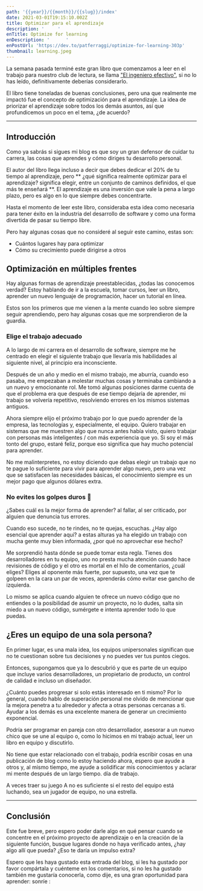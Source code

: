 ```yaml
---
path: '{{year}}/{{month}}/{{slug}}/index'
date: 2021-03-01T19:15:10.002Z
title: Optimizar para el aprendizaje
description: '     '
enTitle: Optimize for learning
enDescription: '      '
enPostUrl: 'https://dev.to/patferraggi/optimize-for-learning-303p'
thumbnail: learning.jpeg
---
```

La semana pasada terminé este gran libro que comenzamos a leer en el trabajo para nuestro club de lectura, se llama ["El ingeniero efectivo"](https://www.amazon.com/Effective-Engineer-Engineering-Disproportionate-Meaningful/dp/0996128107), si no lo has leído, definitivamente deberías considerarlo.

El libro tiene toneladas de buenas conclusiones, pero una que realmente me impactó fue el concepto de optimización para el aprendizaje. La idea de priorizar el aprendizaje sobre todos los demás asuntos, así que profundicemos un poco en el tema, ¿de acuerdo?

-----

## Introducción

Como ya sabrás si sigues mi blog es que soy un gran defensor de cuidar tu carrera, las cosas que aprendes y cómo diriges tu desarrollo personal.

El autor del libro llega incluso a decir que debes dedicar el 20% de tu tiempo al aprendizaje, pero ** ¿qué significa realmente optimizar para el aprendizaje? significa elegir, entre un conjunto de caminos definidos, el que más te enseñará **. El aprendizaje es una inversión que vale la pena a largo plazo, pero es algo en lo que siempre debes concentrarte.

Hasta el momento de leer este libro, consideraba esta idea como necesaria para tener éxito en la industria del desarrollo de software y como una forma divertida de pasar su tiempo libre.

Pero hay algunas cosas que no consideré al seguir este camino, estas son:

 * Cuántos lugares hay para optimizar
 * Cómo su crecimiento puede dirigirse a otros

## Optimización en múltiples frentes

Hay algunas formas de aprendizaje preestablecidas, ¿todas las conocemos verdad? Estoy hablando de ir a la escuela, tomar cursos, leer un libro, aprender un nuevo lenguaje de programación, hacer un tutorial en línea.

Estos son los primeros que me vienen a la mente cuando leo sobre siempre seguir aprendiendo, pero hay algunas cosas que me sorprendieron de la guardia.

### Elige el trabajo adecuado

A lo largo de mi carrera en el desarrollo de software, siempre me he centrado en elegir el siguiente trabajo que llevaría mis habilidades al siguiente nivel, al principio era inconsciente.

Después de un año y medio en el mismo trabajo, me aburría, cuando eso pasaba, me empezaban a molestar muchas cosas y terminaba cambiando a un nuevo y emocionante rol. Me tomó algunas posiciones darme cuenta de que el problema era que después de ese tiempo dejaría de aprender, mi trabajo se volvería repetitivo, resolviendo errores en los mismos sistemas antiguos.

Ahora siempre elijo el próximo trabajo por lo que puedo aprender de la empresa, las tecnologías y, especialmente, el equipo. Quiero trabajar en sistemas que me muestren algo que nunca antes había visto, quiero trabajar con personas más inteligentes / con más experiencia que yo. Si soy el más tonto del grupo, estaré feliz, porque eso significa que hay mucho potencial para aprender.

No me malinterpretes, no estoy diciendo que debas elegir un trabajo que no te pague lo suficiente para vivir para aprender algo nuevo, pero una vez que se satisfacen las necesidades básicas, el conocimiento siempre es un mejor pago que algunos dólares extra.


### No evites los golpes duros 🥊

¿Sabes cuál es la mejor forma de aprender? al fallar, al ser criticado, por alguien que denuncia tus errores.

Cuando eso sucede, no te rindes, no te quejas, escuchas. ¿Hay algo esencial que aprender aquí? a estas alturas ya ha elegido un trabajo con mucha gente muy bien informada, ¿por qué no aprovechar ese hecho?

Me sorprendió hasta dónde se puede tomar esta regla. Tienes dos desarrolladores en tu equipo, uno no presta mucha atención cuando hace revisiones de código y el otro es mortal en el hilo de comentarios, ¿cuál eliges? Eliges al oponente más fuerte, por supuesto, una vez que te golpeen en la cara un par de veces, aprenderás cómo evitar ese gancho de izquierda.

Lo mismo se aplica cuando alguien te ofrece un nuevo código que no entiendes o la posibilidad de asumir un proyecto, no lo dudes, salta sin miedo a un nuevo código, sumérgete e intenta aprender todo lo que puedas.

## ¿Eres un equipo de una sola persona?

En primer lugar, es una mala idea, los equipos unipersonales significan que no te cuestionan sobre tus decisiones y no puedes ver tus puntos ciegos.

Entonces, supongamos que ya lo descubrió y que es parte de un equipo que incluye varios desarrolladores, un propietario de producto, un control de calidad e incluso un diseñador.

¿Cuánto puedes progresar si solo estás interesado en ti mismo? Por lo general, cuando hablo de superación personal me olvido de mencionar que la mejora penetra a tu alrededor y afecta a otras personas cercanas a ti. Ayudar a los demás es una excelente manera de generar un crecimiento exponencial.

Podría ser programar en pareja con otro desarrollador, asesorar a un nuevo chico que se une al equipo o, como lo hicimos en mi trabajo actual, leer un libro en equipo y discutirlo.

No tiene que estar relacionado con el trabajo, podría escribir cosas en una publicación de blog como lo estoy haciendo ahora, espero que ayude a otros y, al mismo tiempo, me ayude a solidificar mis conocimientos y aclarar mi mente después de un largo tiempo. día de trabajo.

A veces traer su juego A no es suficiente si el resto del equipo está luchando, sea un jugador de equipo, no una estrella.

-----

## Conclusión

Este fue breve, pero espero poder darle algo en qué pensar cuando se concentre en el próximo proyecto de aprendizaje o en la creación de la siguiente función, busque lugares donde no haya verificado antes, ¿hay algo allí que pueda? ¿Eso te daría un impulso extra?

Espero que les haya gustado esta entrada del blog, si les ha gustado por favor compártala y cuénteme en los comentarios, si no les ha gustado también me gustaría conocerla, como dije, es una gran oportunidad para aprender: sonríe :
